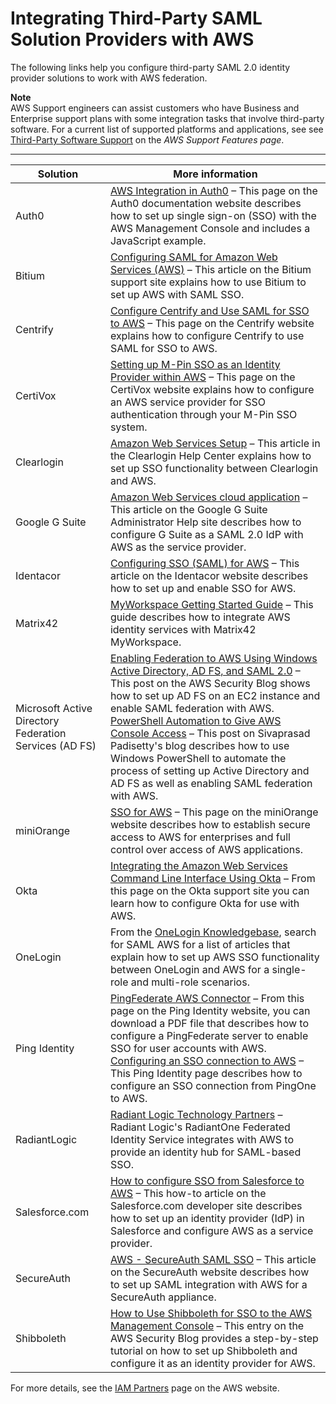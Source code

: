 # Integrating Third\-Party SAML Solution Providers with AWS<a name="id_roles_providers_saml_3rd-party"></a>

The following links help you configure third\-party SAML 2\.0 identity provider solutions to work with AWS federation\.

**Note**  
AWS Support engineers can assist customers who have Business and Enterprise support plans with some integration tasks that involve third\-party software\. For a current list of supported platforms and applications, see see [Third\-Party Software Support](https://aws.amazon.com/premiumsupport/features/) on the *AWS Support Features page*\.


****  

| Solution | More information | 
| --- | --- | 
| Auth0 |  [AWS Integration in Auth0](https://docs.auth0.com/aws) – This page on the Auth0 documentation website describes how to set up single sign\-on \(SSO\) with the AWS Management Console and includes a JavaScript example\.  | 
| Bitium |   [Configuring SAML for Amazon Web Services \(AWS\)](https://support.bitium.com/administration/saml-aws/) – This article on the Bitium support site explains how to use Bitium to set up AWS with SAML SSO\.  | 
| Centrify | [Configure Centrify and Use SAML for SSO to AWS](https://docs.centrify.com/en/centrify/appref/index.html?version=1063#page/cloudhelp%2Fa-f%2Fsaas_appref_amazonaws.html%23) – This page on the Centrify website explains how to configure Centrify to use SAML for SSO to AWS\. | 
| CertiVox | [Setting up M\-Pin SSO as an Identity Provider within AWS](https://mpinsso.docs.miracl.com/SAML-service-integration/web-services-integration/aws#setting-up-m-pin-sso-as-an-identity-...) – This page on the CertiVox website explains how to configure an AWS service provider for SSO authentication through your M\-Pin SSO system\.  | 
| Clearlogin | [Amazon Web Services Setup](https://clearlogin.zendesk.com/hc/en-us/articles/204610189-Amazon-Web-Services-Setup) – This article in the Clearlogin Help Center explains how to set up SSO functionality between Clearlogin and AWS\.  | 
| Google G Suite | [Amazon Web Services cloud application](https://support.google.com/a/answer/6194963) – This article on the Google G Suite Administrator Help site describes how to configure G Suite as a SAML 2\.0 IdP with AWS as the service provider\. | 
| Identacor |   [Configuring SSO \(SAML\) for AWS](http://www.identacor.com/configuring-saml-for-aws/) – This article on the Identacor website describes how to set up and enable SSO for AWS\.  | 
| Matrix42 | [MyWorkspace Getting Started Guide](https://myworkspace.matrix42.com/documents/MyWorkspace-Getting-Started-with-AWS.pdf) – This guide describes how to integrate AWS identity services with Matrix42 MyWorkspace\. | 
| Microsoft Active Directory Federation Services \(AD FS\) |  [Enabling Federation to AWS Using Windows Active Directory, AD FS, and SAML 2\.0](http://aws.amazon.com/blogs/security/enabling-federation-to-aws-using-windows-active-directory-adfs-and-saml-2-0) – This post on the AWS Security Blog shows how to set up AD FS on an EC2 instance and enable SAML federation with AWS\.  [PowerShell Automation to Give AWS Console Access](http://www.padisetty.com/2014/02/powershell-automation-to-give-aws.html) – This post on Sivaprasad Padisetty's blog describes how to use Windows PowerShell to automate the process of setting up Active Directory and AD FS as well as enabling SAML federation with AWS\.   | 
| miniOrange | [SSO for AWS](http://miniorange.com/amazon-web-services-%28aws%29-single-sign-on-%28sso%29) – This page on the miniOrange website describes how to establish secure access to AWS for enterprises and full control over access of AWS applications\.  | 
| Okta |  [ Integrating the Amazon Web Services Command Line Interface Using Okta](https://support.okta.com/help/Documentation/Knowledge_Article/Integrating-the-Amazon-Web-Services-Command-Line-Interface-Using-Okta) – From this page on the Okta support site you can learn how to configure Okta for use with AWS\.  | 
| OneLogin | From the [OneLogin Knowledgebase](https://onelogin.service-now.com/support?id=csm_index), search for SAML AWS for a list of articles that explain how to set up AWS SSO functionality between OneLogin and AWS for a single\-role and multi\-role scenarios\.  | 
| Ping Identity |  [PingFederate AWS Connector](http://documentation.pingidentity.com/display/AWS10/PingFederate+Amazon+Connector) – From this page on the Ping Identity website, you can download a PDF file that describes how to configure a PingFederate server to enable SSO for user accounts with AWS\.  [Configuring an SSO connection to AWS](https://support.pingidentity.com/PingOne/PingOne-Setup/Configuring-an-SSO-connection-to-Amazon-Web-Services) – This Ping Identity page describes how to configure an SSO connection from PingOne to AWS\.  | 
| RadiantLogic |  [Radiant Logic Technology Partners](http://www.radiantlogic.com/about/partners/technology-partners/) – Radiant Logic's RadiantOne Federated Identity Service integrates with AWS to provide an identity hub for SAML\-based SSO\.  | 
| Salesforce\.com |  [How to configure SSO from Salesforce to AWS](https://developer.salesforce.com/page/Configuring-SAML-SSO-to-AWS) – This how\-to article on the Salesforce\.com developer site describes how to set up an identity provider \(IdP\) in Salesforce and configure AWS as a service provider\.  | 
| SecureAuth |  [AWS \- SecureAuth SAML SSO](https://docs.gosecureauth.com/display/docs/Amazon+Web+Services+%28AWS%29+%28IdP-initiated%29+Integration+Guide) – This article on the SecureAuth website describes how to set up SAML integration with AWS for a SecureAuth appliance\.  | 
| Shibboleth |  [How to Use Shibboleth for SSO to the AWS Management Console](http://aws.amazon.com/blogs/security/how-to-use-shibboleth-for-single-sign-on-to-the-aws-management-console) – This entry on the AWS Security Blog provides a step\-by\-step tutorial on how to set up Shibboleth and configure it as an identity provider for AWS\.  | 

For more details, see the [IAM Partners](https://aws.amazon.com/iam/partners/) page on the AWS website\. 